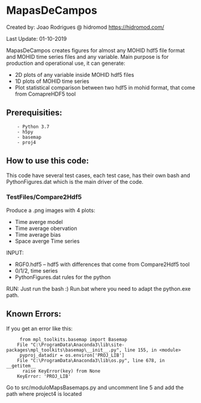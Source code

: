 # MapasDeCampos
Created by: Joao Rodrigues @ hidromod https://hidromod.com/

Last Update: 01-10-2019

MapasDeCampos creates figures for almost any MOHID hdf5 file format and MOHID time series files and any variable. Main purpose is for production and operational use, it can generate:

   - 2D plots of any variable inside MOHID hdf5 files 
   - 1D plots of MOHID time series 
   - Plot statistical comparison between two hdf5 in mohid format, that come from ComapreHDF5 tool 
    
## Prerequisities:
        - Python 3.7 
        - h5py
        - basemap
        - proj4

## How to use this code:
This code have several test cases, each test case, has their own bash and PythonFigures.dat which is the main driver of the code.

### TestFiles/Compare2Hdf5
Produce a .png images with 4 plots:
   - Time averge model 
   - Time average obervation
   - Time average bias
   - Space averge  Time series

INPUT:
   - RGF0.hdf5  – hdf5 with differences that come from Compare2Hdf5 tool
   - 0/1/2, time series
   - PythonFigures.dat rules for the python
    
RUN:
Just run the bash :)
    Run.bat where you need to adapt the python.exe path.

## Known Errors:
If you get an error like this:

         from mpl_toolkits.basemap import Basemap
        File "C:\ProgramData\Anaconda3\lib\site-packages\mpl_toolkits\basemap\__init__.py", line 155, in <module>
         pyproj_datadir = os.environ['PROJ_LIB']
        File "C:\ProgramData\Anaconda3\lib\os.py", line 678, in __getitem__
          raise KeyError(key) from None
        KeyError: 'PROJ_LIB'

Go to src/moduloMapsBasemaps.py and uncomment line 5 and add the path where project4 is located
